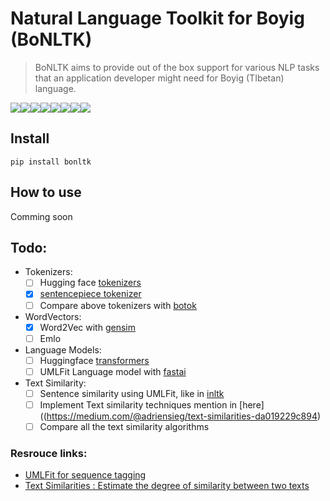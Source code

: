 # Natural Language Toolkit for Boyig (BoNLTK)
> BoNLTK aims to provide out of the box support for various NLP tasks that an application developer might need for Boyig (TIbetan) language.

[![](https://sourcerer.io/fame/10zinten/10zinten/bonltk/images/0)](https://sourcerer.io/fame/10zinten/10zinten/bonltk/links/0)[![](https://sourcerer.io/fame/10zinten/10zinten/bonltk/images/1)](https://sourcerer.io/fame/10zinten/10zinten/bonltk/links/1)[![](https://sourcerer.io/fame/10zinten/10zinten/bonltk/images/2)](https://sourcerer.io/fame/10zinten/10zinten/bonltk/links/2)[![](https://sourcerer.io/fame/10zinten/10zinten/bonltk/images/3)](https://sourcerer.io/fame/10zinten/10zinten/bonltk/links/3)[![](https://sourcerer.io/fame/10zinten/10zinten/bonltk/images/4)](https://sourcerer.io/fame/10zinten/10zinten/bonltk/links/4)[![](https://sourcerer.io/fame/10zinten/10zinten/bonltk/images/5)](https://sourcerer.io/fame/10zinten/10zinten/bonltk/links/5)[![](https://sourcerer.io/fame/10zinten/10zinten/bonltk/images/6)](https://sourcerer.io/fame/10zinten/10zinten/bonltk/links/6)[![](https://sourcerer.io/fame/10zinten/10zinten/bonltk/images/7)](https://sourcerer.io/fame/10zinten/10zinten/bonltk/links/7)

## Install

`pip install bonltk`

## How to use

Comming soon

## Todo:
 - Tokenizers:
    - [ ] Hugging face [tokenizers](https://github.com/huggingface/tokenizers/tree/master/bindings/python)
    - [x] [sentencepiece tokenizer](https://github.com/google/sentencepiece/tree/master/python)
    - [ ] Compare above tokenizers with [botok](https://github.com/esukhia/botok)
 - WordVectors:
    - [x] Word2Vec with [gensim](https://github.com/RaRe-Technologies/gensim)
    - [ ] Emlo
 - Language Models:
    - [ ] Huggingface [transformers](https://github.com/huggingface/transformers)
    - [ ] UMLFit Language model with [fastai](https://forums.fast.ai/t/language-model-zoo-gorilla/14623)

- Text Similarity:
    - [ ] Sentence similarity using UMLFit, like in [inltk](https://github.com/goru001/inltk/blob/e6baa7f03164e977da899548a5c6e42a2a60db77/inltk/inltk.py#L120)
    - [ ] Implement Text similarity techniques mention in [here]((https://medium.com/@adriensieg/text-similarities-da019229c894)
    - [ ] Compare all the text similarity algorithms

### Resrouce links:
- [UMLFit for sequence tagging](https://forums.fast.ai/t/ulmfit-for-sequence-tagging/20328)
- [Text Similarities : Estimate the degree of similarity between two texts](https://medium.com/@adriensieg/text-similarities-da019229c894)
